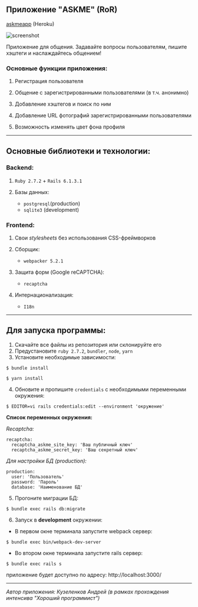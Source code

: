 ## Приложение "ASKME" (RoR)

<a href="https://askmeappkan.herokuapp.com/">askmeapp</a> (Heroku)

<img src="https://user-images.githubusercontent.com/77342692/126548605-f0aa17fc-99ab-4f8a-8363-54895df5f182.png" alt="screenshot"/>

Приложение для общения. Задавайте вопросы пользователям, пишите хэштеги и наслаждайтесь общением!

### Основные функции приложения:

1. Регистрация пользователя

2. Общение с зарегистрированными пользователями (в т.ч. анонимно)

3. Добавление хэштегов и поиск по ним

4. Добавление URL фотографий зарегистрированными пользователями

5. Возможность изменять цвет фона профиля

___
## Основные библиотеки и технологии:

### Backend:

1. ```Ruby 2.7.2``` + ```Rails 6.1.3.1```

2. Базы данных:
    - ```postgresql```(production)
    - ```sqlite3``` (development)

### Frontend:

1. Свои *stylesheets* без использования CSS-фреймворков

2. Сборщик:
    - ```webpacker 5.2.1```

3. Защита форм (Google reCAPTCHA):
    - ```recaptcha```

4. Интернационализация:
    - ```I18n```
___
## Для запуска программы:

1. Скачайте все файлы из репозитория или склонируйте его
2. Предустановите ```ruby 2.7.2```, ```bundler```, ```node```, ```yarn```
3. Установите необходимые зависимости:
```
$ bundle install

$ yarn install
```
4. Обновите и пропишите ```credentials``` с необходимыми переменными окружения:
```
$ EDITOR=vi rails credentials:edit --environment 'окружение'
```

**Список переменных окружения:**

*Recaptcha:*

```
recaptcha:
  recaptcha_askme_site_key: 'Ваш публичный ключ'
  recaptcha_askme_secret_key: 'Ваш секретный ключ'
```

*Для настройки БД (production):*

```
production:
  user: 'Пользователь'
  password: 'Пароль'
  database: 'Наименование БД'
```

5. Прогоните миграции БД:

```
$ bundle exec rails db:migrate
```

6. Запуск в **development** окружении:

- В первом окне терминала запустите webpack сервер:
```
$ bundle exec bin/webpack-dev-server
```
- Во втором окне терминала запустите rails сервер:
```
$ bundle exec rails s
```
приложение будет доступно по адресу: http://localhost:3000/

___
*Автор приложения: Кузеленков Андрей (в рамках прохождения интенсива "Хороший программист")*